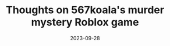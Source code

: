 ---
layout: post
category: blog
title: "Thoughts on 567koala's murder mystery Roblox game"
tags: [roblox, modern-roblox, thought, review, game]
date: 2023-09-28
published: false
---